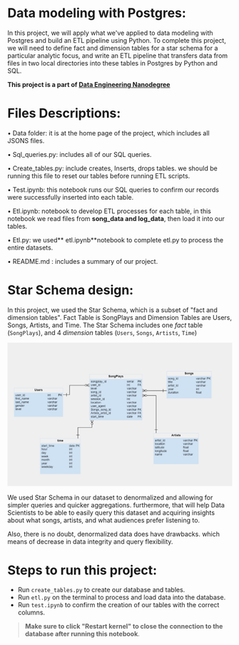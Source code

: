 # Data modeling with Postgres:

In this project, we will apply what we've applied to data modeling with Postgres and build an ETL pipeline using Python. To complete this project, we will need to define fact and dimension tables for a star schema for a particular analytic focus, and write an ETL pipeline that transfers data from files in two local directories into these tables in Postgres by Python and SQL.

**This project is a part of [Data Engineering Nanodegree](https://www.udacity.com/course/data-engineer-nanodegree--nd027)**



# Files Descriptions:

•	Data folder: it is at the home page of the project, which includes all JSONS files.

•	Sql_queries.py: includes all of our SQL queries.

•	Create_tables.py: include creates, Inserts, drops tables. we should be running this file to reset our tables before running ETL scripts.

•	Test.ipynb:  this notebook runs our SQL queries to confirm our records were successfully inserted into each table.

•	Etl.ipynb:  notebook to develop ETL processes for each table, in this notebook we read files from **song_data and log_data**, then load it into our tables.

•	Etl.py:  we used** etl.ipynb**notebook  to complete etl.py to process the entire datasets.

•	README.md : includes a summary of our project.

# Star Schema design:

In this project, we used the Star Schema, which is a subset of "fact and dimension tables". Fact Table is SongPlays and  Dimension Tables are Users, Songs, Artists, and Time.
The Star Schema includes one *fact* table (`SongPlays`), and 4 *dimension* tables (`Users`, `Songs`, `Artists`, `Time`)

![Star Schema](star_schema.jpg)

We used Star Schema in our dataset to denormalized and allowing for simpler queries and quicker aggregations. furthermore, that will help Data Scientists to be able to easily query this dataset and acquiring insights about what songs, artists, and what audiences prefer listening to.

Also, there is no doubt, denormalized data does have drawbacks. 
which means of decrease in data integrity and query flexibility.

# Steps to run this project: 

- Run `create_tables.py` to create our database and tables.
- Run `etl.py` on the terminal to process and load data into the database.
- Run `test.ipynb` to confirm the creation of our tables with the correct columns. 
> **Make sure to click "Restart kernel" to close the connection to the database after running this notebook**.

















